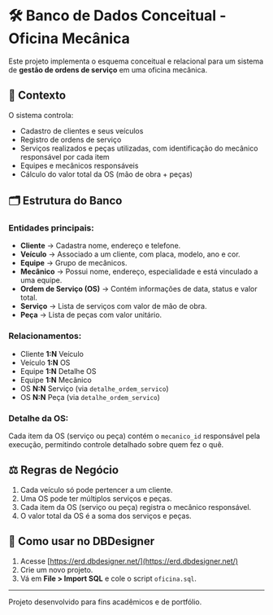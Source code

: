 # 🛠 Banco de Dados Conceitual - Oficina Mecânica

Este projeto implementa o esquema conceitual e relacional para um sistema de **gestão de ordens de serviço** em uma oficina mecânica.

## 📜 Contexto

O sistema controla:
- Cadastro de clientes e seus veículos
- Registro de ordens de serviço
- Serviços realizados e peças utilizadas, com identificação do mecânico responsável por cada item
- Equipes e mecânicos responsáveis
- Cálculo do valor total da OS (mão de obra + peças)

## 🗂 Estrutura do Banco

### Entidades principais:
- **Cliente** → Cadastra nome, endereço e telefone.
- **Veículo** → Associado a um cliente, com placa, modelo, ano e cor.
- **Equipe** → Grupo de mecânicos.
- **Mecânico** → Possui nome, endereço, especialidade e está vinculado a uma equipe.
- **Ordem de Serviço (OS)** → Contém informações de data, status e valor total.
- **Serviço** → Lista de serviços com valor de mão de obra.
- **Peça** → Lista de peças com valor unitário.

### Relacionamentos:
- Cliente **1:N** Veículo
- Veículo **1:N** OS
- Equipe **1:N** Detalhe OS
- Equipe **1:N** Mecânico
- OS **N:N** Serviço (via `detalhe_ordem_servico`)
- OS **N:N** Peça (via `detalhe_ordem_servico`)

### Detalhe da OS:
Cada item da OS (serviço ou peça) contém o `mecanico_id` responsável pela execução, permitindo controle detalhado sobre quem fez o quê.

## ⚖️ Regras de Negócio
1. Cada veículo só pode pertencer a um cliente.
2. Uma OS pode ter múltiplos serviços e peças.
3. Cada item da OS (serviço ou peça) registra o mecânico responsável.
4. O valor total da OS é a soma dos serviços e peças.

## 🚀 Como usar no DBDesigner
1. Acesse [https://erd.dbdesigner.net/](https://erd.dbdesigner.net/)
2. Crie um novo projeto.
3. Vá em **File > Import SQL** e cole o script `oficina.sql`.

---
Projeto desenvolvido para fins acadêmicos e de portfólio.
